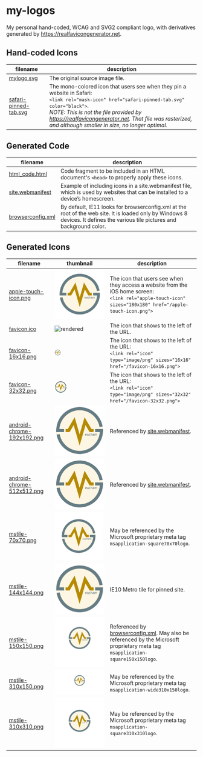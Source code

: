 # my-logos

My personal hand-coded, WCAG and SVG2 compliant logo, with derivatives generated by https://realfavicongenerator.net.

## Hand-coded Icons

| filename | description |
| --- | --- |
| [mylogo.svg](./mylogo.svg) | The original source image file. |
| [safari-pinned-tab.svg](./safari-pinned-tab.svg) | The mono-colored icon that users see when they pin a website in Safari:<br>`<link rel="mask-icon" href="safari-pinned-tab.svg" color="black">`.<br>*NOTE: This is not the file provided by https://realfavicongenerator.net.  That file was rasterized, and although smaller in size, no longer optimal.* |

## Generated Code

| filename | description |
| --- | --- |
| [html_code.html](./html_code.html) | Code fragment to be included in an HTML documentʻs `<head>` to properly apply these icons. |
| [site.webmanifest](./site.webmanifest) | Example of including icons in a site.webmanifest file, which is used by websites that can be installed to a device’s homescreen. |
| [browserconfig.xml](./site/browserconfig.xml) | By default, IE11 looks for browserconfig.xml at the root of the web site.  It is loaded only by Windows 8 devices.  It defines the various tile pictures and background color. |

## Generated Icons

| filename | thumbnail | description |
| --- | --- | --- |
| [apple-touch-icon.png](./apple-touch-icon.png) | ![rendered](./apple-touch-icon.png) |  The icon that users see when they access a website from the iOS home screen:<br>`<link rel="apple-touch-icon" sizes="180x180" href="/apple-touch-icon.png">` |
| [favicon.ico](./favicon.ico) | ![rendered](./favicon.ico) | The icon that shows to the left of the URL. |
| [favicon-16x16.png](./favicon-16x16.png) | ![rendered](./favicon-16x16.png) | The icon that shows to the left of the URL:<br>`<link rel="icon" type="image/png" sizes="16x16" href="/favicon-16x16.png">` |
| [favicon-32x32.png](./favicon-32x32.png) | ![rendered](./favicon-32x32.png) | The icon that shows to the left of the URL:<br>`<link rel="icon" type="image/png" sizes="32x32" href="/favicon-32x32.png">` |
| [android-chrome-192x192.png](./android-chrome-192x192.png) | ![rendered](./android-chrome-192x192.png) | Referenced by [site.webmanifest](./site.webmanifest). |
| [android-chrome-512x512.png](./android-chrome-512x512.png) | ![rendered](./android-chrome-512x512.png) | Referenced by [site.webmanifest](./site.webmanifest). |
| [mstile-70x70.png](./mstile-70x70.png) | ![rendered](./mstile-70x70.png) | May be referenced by the Microsoft proprietary meta tag `msapplication-square70x70logo`. |
| [mstile-144x144.png](./mstile-144x144.png) | ![rendered](./mstile-144x144.png) | IE10 Metro tile for pinned site. |
| [mstile-150x150.png](./mstile-150x150.png) | ![rendered](./mstile-150x150.png) | Referenced by [browserconfig.xml](./site/browserconfig.xml).  May also be referenced by the Microsoft proprietary meta tag `msapplication-square150x150logo`. |
| [mstile-310x150.png](./mstile-310x150.png) | ![rendered](./mstile-310x150.png) | May be referenced by the Microsoft proprietary meta tag `msapplication-wide310x150logo`. |
| [mstile-310x310.png](./mstile-310x310.png) | ![rendered](./mstile-310x310.png) | May be referenced by the Microsoft proprietary meta tag `msapplication-square310x310logo`. |

